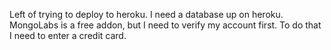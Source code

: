 Left of trying to deploy to heroku. I need a database up on heroku. MongoLabs is
a free addon, but I need to verify my account first. To do that I need to enter a
credit card.
